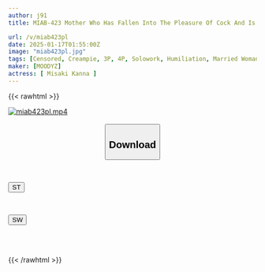 ```yaml
---
author: j91
title: MIAB-423 Mother Who Has Fallen Into The Pleasure Of Cock And Is Now A Substitute For A Human Toilet. When My Son Steals The Cash Register Money From The Convenience Store And Runs Away In The Middle Of The Night, I'm The Mother Who Goes Straight To Him And Gets Creampied So Much That My Sperm Flows Back... Kanna Misaki

url: /v/miab423pl
date: 2025-01-17T01:55:00Z
image: "miab423pl.jpg"
tags: [Censored, Creampie, 3P, 4P, Solowork, Humiliation, Married Woman, Abuse	]
maker: [MOODYZ]
actress: [ Misaki Kanna ]
---
```



{{< rawhtml >}}

<div class="video" data-videoid="O2Kz4M7wbrSZOM0">
    <a href="javascript:;">
        <img src="/v/miab423pl/miab423pl.jpg" width="WIDTH" height="HEIGHT" alt="miab423pl.mp4" loading="lazy">
    </a>
</div>

<script type="text/javascript" src="https://j91.asia/asset/on-demand-st.js"></script>

<br>
  <link rel="stylesheet" href="https://j91.asia/asset/bs5.css">
  
  <center>
  <button class="btn btn-primary" type="button" data-bs-toggle="collapse" data-bs-target=".multi-collapse" aria-expanded="false" aria-controls="multiCollapseExample1 multiCollapseExample2"><h2>Download</h2></button></center>
</p>
<div class="row">
  <div class="col">
    <div class="collapse multi-collapse" id="multiCollapseExample1">
      <div class="card card-body">
	      	      <br>
<div class="buttons">  
<p><a href="/v/miab423pl/st.html" target="_blank"><button class="btn-hover color-3"><i class="fa fa-download"></i> ST</button></a></p></div>
    </div>
  </div>
</div>
  <div class="col">
    <div class="collapse multi-collapse" id="multiCollapseExample2">
      <div class="card card-body">
	      <br>
<div class="buttons">
<p><a href="/v/miab423pl/sw.html" target="_blank"><button class="btn-hover color-2"><i class="fa fa-download"></i> SW</button></a></p></div>
<br><br>
      </div>
    </div>
  </div>
</div>

{{< /rawhtml >}}